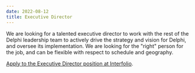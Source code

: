 ```yaml
---
date: 2022-08-12
title: Executive Director
---
```


We are looking for a talented executive director to work with the rest of the
Delphi leadership team to actively drive the strategy and vision for Delphi, and
oversee its implementation. We are looking for the "right" person for the job,
and can be flexible with respect to schedule and geography.

[Apply to the Executive Director position at Interfolio](https://apply.interfolio.com/98038).
